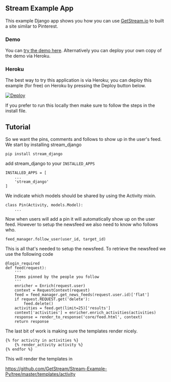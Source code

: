 ## Stream Example App

This example Django app shows you how you can use [GetStream.io](https://getstream.io/ "GetStream.io") to built a site similar to Pinterest.

### Demo

You can [try the demo here](http://exampledjango.getstream.io).
Alternatively you can deploy your own copy of the demo via Heroku.

### Heroku

The best way to try this application is via Heroku; you can deploy this example (for free) on Heroku
by pressing the Deploy button below.

[![Deploy](https://www.herokucdn.com/deploy/button.png)](https://heroku.com/deploy)

If you prefer to run this locally then make sure to follow the steps in the install file.


## Tutorial

So we want the pins, comments and follows to show up in the user's feed. We start by installing stream_django

```pip install stream_django```

add stream_django to your ```INSTALLED_APPS```

```
INSTALLED_APPS = [
    ...
    'stream_django'
]
```

We indicate which models should be shared by using the Activity mixin.

```
class Pin(Activity, models.Model):
    ...
```
    
Now when users will add a pin it will automatically show up on the user feed. However to setup the newsfeed we also need
to know who follows who. 

```
feed_manager.follow_user(user_id, target_id)
```

This is all that's needed to setup the newsfeed. To retrieve the newsfeed we use the following code

```
@login_required
def feed(request):
    '''
    Items pinned by the people you follow
    '''
    enricher = Enrich(request.user)
    context = RequestContext(request)
    feed = feed_manager.get_news_feeds(request.user.id)['flat']
    if request.REQUEST.get('delete'):
        feed.delete()
    activities = feed.get(limit=25)['results']
    context['activities'] = enricher.enrich_activities(activities)
    response = render_to_response('core/feed.html', context)
    return response
```

The last bit of work is making sure the templates render nicely.

```
{% for activity in activities %}
    {% render_activity activity %}
{% endfor %}
```

This will render the templates in

https://github.com/GetStream/Stream-Example-Py/tree/master/templates/activity
